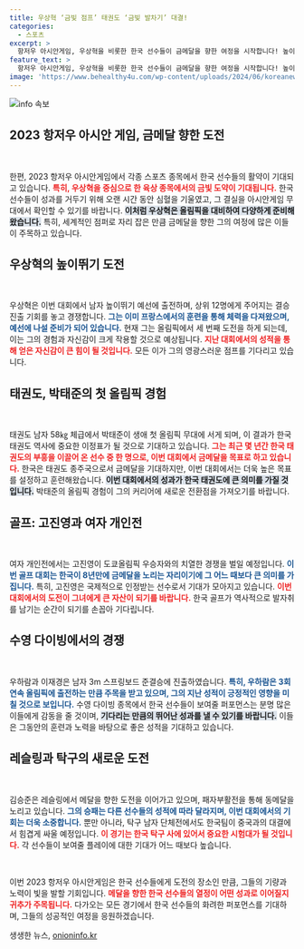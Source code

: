 ```yaml
---
title: 우상혁 ‘금빛 점프’ 태권도 ‘금빛 발차기’ 대결!
categories:
  - 스포츠
excerpt: >
  항저우 아시안게임, 우상혁을 비롯한 한국 선수들이 금메달을 향한 여정을 시작합니다! 높이뛰기, 체조, 다이빙 등 다양한 종목에서 메달 소식이 들려올까요? 기대감이 커지는 순간을 놓치지 마세요!
feature_text: >
  항저우 아시안게임, 우상혁을 비롯한 한국 선수들이 금메달을 향한 여정을 시작합니다! 높이뛰기, 체조, 다이빙 등 다양한 종목에서 메달 소식이 들려올까요? 기대감이 커지는 순간을 놓치지 마세요!
image: 'https://www.behealthy4u.com/wp-content/uploads/2024/06/koreanews.jpg'
---
```


<p><img src="https://www.behealthy4u.com/wp-content/uploads/2024/06/koreanews.jpg" alt="info 속보" /></p>

<h2 data-ke-size="size26">2023 항저우 아시안 게임, 금메달 향한 도전</h2>

<p data-ke-size="size16">&nbsp;</p>

<p>한편, 2023 항저우 아시안게임에서 각종 스포츠 종목에서 한국 선수들의 활약이 기대되고 있습니다. <b><span style="color: #ee2323;">특히, 우상혁을 중심으로 한 육상 종목에서의 금빛 도약이 기대됩니다.</span></b> 한국 선수들이 성과를 거두기 위해 오랜 시간 동안 심혈을 기울였고, 그 결실을 아시안게임 무대에서 확인할 수 있기를 바랍니다. <b><span style="background-color: #21538527;">이처럼 우상혁은 올림픽을 대비하여 다양하게 준비해왔습니다.</span></b> 특히, 세계적인 점퍼로 자리 잡은 만큼 금메달을 향한 그의 여정에 많은 이들이 주목하고 있습니다.</p>

<h2 data-ke-size="size26">우상혁의 높이뛰기 도전</h2>

<p data-ke-size="size16">&nbsp;</p>

<p>우상혁은 이번 대회에서 남자 높이뛰기 예선에 출전하며, 상위 12명에게 주어지는 결승 진출 기회를 놓고 경쟁합니다. <b><span style="color: #1a5490;">그는 이미 프랑스에서의 훈련을 통해 체력을 다져왔으며, 예선에 나설 준비가 되어 있습니다.</span></b> 현재 그는 올림픽에서 세 번째 도전을 하게 되는데, 이는 그의 경험과 자신감이 크게 작용할 것으로 예상됩니다. <b><span style="color: #ee2323;">지난 대회에서의 성적을 통해 얻은 자신감이 큰 힘이 될 것입니다.</span></b> 모든 이가 그의 영광스러운 점프를 기다리고 있습니다.</p>

<h2 data-ke-size="size26">태권도, 박태준의 첫 올림픽 경험</h2>

<p data-ke-size="size16">&nbsp;</p>

<p>태권도 남자 58㎏ 체급에서 박태준이 생애 첫 올림픽 무대에 서게 되며, 이 결과가 한국 태권도 역사에 중요한 이정표가 될 것으로 기대하고 있습니다. <b><span style="color: #ee2323;">그는 최근 몇 년간 한국 태권도의 부흥을 이끌어 온 선수 중 한 명으로, 이번 대회에서 금메달을 목표로 하고 있습니다.</span></b> 한국은 태권도 종주국으로서 금메달을 기대하지만, 이번 대회에서는 더욱 높은 목표를 설정하고 훈련해왔습니다. <b><span style="background-color: #21538527;">이번 대회에서의 성과가 한국 태권도에 큰 의미를 가질 것입니다.</span></b> 박태준의 올림픽 경험이 그의 커리어에 새로운 전환점을 가져오기를 바랍니다.</p>

<h2 data-ke-size="size26">골프: 고진영과 여자 개인전</h2>

<p data-ke-size="size16">&nbsp;</p>

<p>여자 개인전에서는 고진영이 도쿄올림픽 우승자와의 치열한 경쟁을 벌일 예정입니다. <b><span style="color: #1a5490;">이번 골프 대회는 한국이 8년만에 금메달을 노리는 자리이기에 그 어느 때보다 큰 의미를 가집니다.</span></b> 특히, 고진영은 국제적으로 인정받는 선수로서 기대가 모아지고 있습니다. <b><span style="color: #ee2323;">이번 대회에서의 도전이 그녀에게 큰 자산이 되기를 바랍니다.</span></b> 한국 골프가 역사적으로 발자취를 남기는 순간이 되기를 손꼽아 기다립니다.</p>

<h2 data-ke-size="size26">수영 다이빙에서의 경쟁</h2>

<p data-ke-size="size16">&nbsp;</p>

<p>우하람과 이재경은 남자 3m 스프링보드 준결승에 진출하였습니다. <b><span style="color: #1a5490;">특히, 우하람은 3회 연속 올림픽에 출전하는 만큼 주목을 받고 있으며, 그의 지난 성적이 긍정적인 영향을 미칠 것으로 보입니다.</span></b> 수영 다이빙 종목에서 한국 선수들이 보여줄 퍼포먼스는 분명 많은 이들에게 감동을 줄 것이며, <b><span style="background-color: #21538527;">기다리는 만큼의 뛰어난 성과를 낼 수 있기를 바랍니다.</span></b> 이들은 그동안의 훈련과 노력을 바탕으로 좋은 성적을 기대하고 있습니다.</p>

<h2 data-ke-size="size26">레슬링과 탁구의 새로운 도전</h2>

<p data-ke-size="size16">&nbsp;</p>

<p>김승준은 레슬링에서 메달을 향한 도전을 이어가고 있으며, 패자부활전을 통해 동메달을 노리고 있습니다. <b><span style="color: #1a5490;">그의 승패는 다른 선수들의 성적에 따라 달라지며, 이번 대회에서의 기회는 더욱 소중합니다.</span></b> 뿐만 아니라, 탁구 남자 단체전에서도 한국팀이 중국과의 대결에서 힘겹게 싸울 예정입니다. <b><span style="color: #ee2323;">이 경기는 한국 탁구 사에 있어서 중요한 시험대가 될 것입니다.</span></b> 각 선수들이 보여줄 플레이에 대한 기대가 어느 때보다 높습니다.</p>

<p data-ke-size="size16">&nbsp;</p>

<p>이번 2023 항저우 아시안게임은 한국 선수들에게 도전의 장소인 만큼, 그들의 기량과 노력이 빛을 발할 기회입니다. <b><span style="color: #ee2323;">메달을 향한 한국 선수들의 열정이 어떤 성과로 이어질지 귀추가 주목됩니다.</span></b> 다가오는 모든 경기에서 한국 선수들의 화려한 퍼포먼스를 기대하며, 그들의 성공적인 여정을 응원하겠습니다.</p>
생생한 뉴스, <a href="https://onioninfo.kr" rel="dofollow">onioninfo.kr</a>


